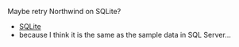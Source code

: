 Maybe retry Northwind on SQLite?
* [SQLite](https://database.guide/2-sample-databases-sqlite/)
* because I think it is the same as the sample data in SQL Server...
